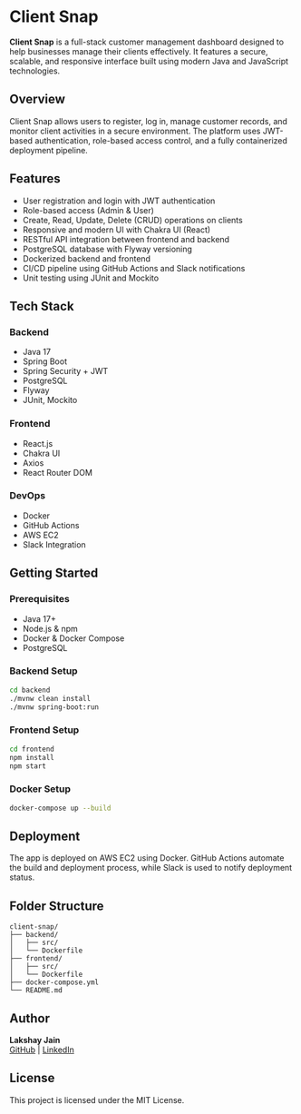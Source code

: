 
# Client Snap

**Client Snap** is a full-stack customer management dashboard designed to help businesses manage their clients effectively. It features a secure, scalable, and responsive interface built using modern Java and JavaScript technologies.

## Overview

Client Snap allows users to register, log in, manage customer records, and monitor client activities in a secure environment. The platform uses JWT-based authentication, role-based access control, and a fully containerized deployment pipeline.

## Features

- User registration and login with JWT authentication
- Role-based access (Admin & User)
- Create, Read, Update, Delete (CRUD) operations on clients
- Responsive and modern UI with Chakra UI (React)
- RESTful API integration between frontend and backend
- PostgreSQL database with Flyway versioning
- Dockerized backend and frontend
- CI/CD pipeline using GitHub Actions and Slack notifications
- Unit testing using JUnit and Mockito

## Tech Stack

### Backend
- Java 17
- Spring Boot
- Spring Security + JWT
- PostgreSQL
- Flyway
- JUnit, Mockito

### Frontend
- React.js
- Chakra UI
- Axios
- React Router DOM

### DevOps
- Docker
- GitHub Actions
- AWS EC2
- Slack Integration

## Getting Started

### Prerequisites

- Java 17+
- Node.js & npm
- Docker & Docker Compose
- PostgreSQL

### Backend Setup

```bash
cd backend
./mvnw clean install
./mvnw spring-boot:run
```

### Frontend Setup

```bash
cd frontend
npm install
npm start
```

### Docker Setup

```bash
docker-compose up --build
```

## Deployment

The app is deployed on AWS EC2 using Docker. GitHub Actions automate the build and deployment process, while Slack is used to notify deployment status.

## Folder Structure

```
client-snap/
├── backend/
│   ├── src/
│   └── Dockerfile
├── frontend/
│   ├── src/
│   └── Dockerfile
├── docker-compose.yml
└── README.md
```

## Author

**Lakshay Jain**  
[GitHub](https://github.com/lakshayyjain) | [LinkedIn](https://www.linkedin.com/in/lakshay-jain-lj3201/)

## License

This project is licensed under the MIT License.
